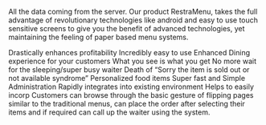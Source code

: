 All the data coming from the server.
Our product RestraMenu, takes the full advantage of revolutionary technologies like android and
easy to use touch sensitive screens to give you the benefit of advanced technologies, yet
maintaining the feeling of paper based menu systems.

Drastically enhances profitability
Incredibly easy to use
Enhanced Dining experience for your customers
What you see is what you get
No more wait for the sleeping/super busy waiter
Death of “Sorry the item is sold out or not available syndrome”
Personalized food items
Super fast and Simple Administration
Rapidly integrates into existing environment
Helps to easily incorp
Customers can browse through the basic gesture of flipping pages similar to the traditional menus, can place the order after selecting their items and if required can call up the waiter using the system.